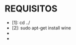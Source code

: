 # REQUISITOS

- [1]: cd ../
- [2]: sudo apt-get install wine
- [3]: wget "no link da última release"
- [4]: wine "nome do executável"
